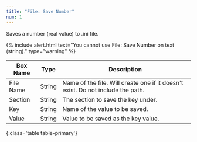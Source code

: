 ```yaml
---
title: "File: Save Number"
num: 1
---
```


Saves a number (real value) to .ini file.

{% include alert.html text="You cannot use File: Save Number on text (string)." type="warning" %} 

| Box Name | Type | Description | 
|-------|--------|--------
|File Name|	String	|Name of the file. Will create one if it doesn't exist. Do not include the path.
|Section|	String|	The section to save the key under.
|Key	|String	|Name of the value to be saved.
|Value|	String|	Value to be saved as the key value.
{:class='table table-primary'}









